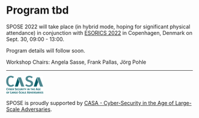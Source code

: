
# Program tbd

SPOSE 2022 will take place (in hybrid mode, hoping for significant physical attendance) in conjunction with [ESORICS 2022](https://esorics2022.compute.dtu.dk/) in Copenhagen, Denmark on Sept. 30, 09:00 - 13:00.

Program details will follow soon.

Workshop Chairs: Angela Sasse, Frank Pallas, Jörg Pohle

---

![CASA logo](casa-logo.png)

SPOSE is proudly supported by [CASA - Cyber-Security in the Age of Large-Scale Adversaries](https://casa.rub.de/).
